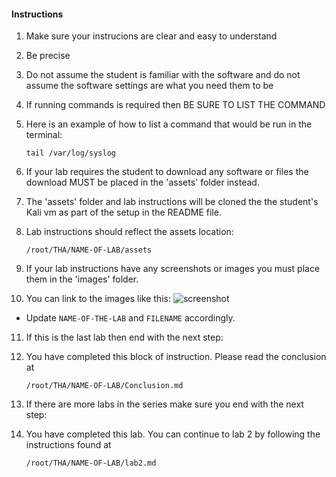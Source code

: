 #### Instructions
1. Make sure your instrucions are clear and easy to understand

2. Be precise

3. Do not assume the student is familiar with the software and do not assume the software settings are what you need them to be

4. If running commands is required then BE SURE TO LIST THE COMMAND

5. Here is an example of how to list a command that would be run in the terminal:

    ```
    tail /var/log/syslog
    ```

6. If your lab requires the student to download any software or files the download MUST be placed in the 'assets' folder instead.

7. The 'assets' folder and lab instructions will be cloned the the student's Kali vm as part of the setup in the README file.

8. Lab instructions should reflect the assets location: 
    ```
    /root/THA/NAME-OF-LAB/assets
    ```

9. If your lab instructions have any screenshots or images you must place them in the 'images' folder.

10. You can link to the images like this:
  ![screenshot](https://raw.githubusercontent.com/madsec/the-lab_template/master/images/tha-logo.png)
  * Update `NAME-OF-THE-LAB` and `FILENAME` accordingly.

11. If this is the last lab then end with the next step:

12. You have completed this block of instruction. Please read the conclusion at
    ```
    /root/THA/NAME-OF-LAB/Conclusion.md
    ```
13. If there are more labs in the series make sure you end with the next step:

14. You have completed this lab. You can continue to lab 2 by following the instructions found at 
    ```
    /root/THA/NAME-OF-LAB/lab2.md
    ```